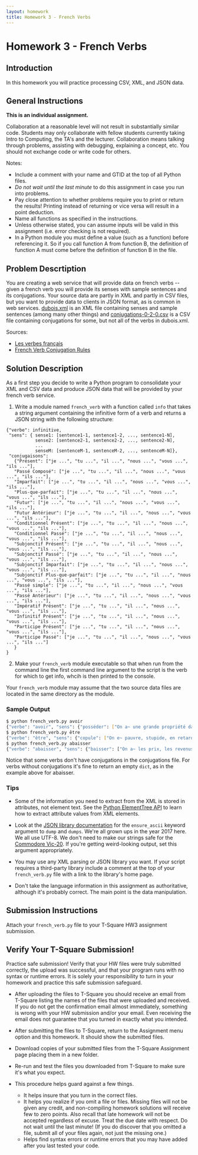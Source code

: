 ```yaml
---
layout: homework
title: Homework 3 - French Verbs
---
```


# Homework 3 - French Verbs

## Introduction

In this homework you will practice processing CSV, XML, and JSON data.

## General Instructions

**This is an individual assignment.**

Collaboration at a reasonable level will not result in substantially similar code. Students may only collaborate with fellow students currently taking Intro to Computing, the TA's and the lecturer. Collaboration means talking through problems, assisting with debugging, explaining a concept, etc. You should not exchange code or write code for others.

Notes:

- Include a comment with your name and GTID at the top of all Python files.
- *Do not wait until the last minute* to do this assignment in case you run into problems.
- Pay close attention to whether problems require you to print or return the results! Printing instead of returning or vice versa will result in a point deduction.
- Name all functions as specified in the instructions.
- Unless otherwise stated, you can assume inputs will be valid in this assignment (i.e. error checking is not required).
- In a Python module you must define a value (such as a function) before referencing it. So if you call function A from function B, the definition of function A must come before the definition of function B in the file.

## Problem Descrtiption

You are creating a web service that will provide data on french verbs -- given a french verb you will provide its senses with sample sentences and its conjugations. Your source data are partly in XML and partly in CSV files, but you want to provide data to clients in JSON format, as is common in web services. [dubois.xml](dubois.xml) is an XML file containing senses and sample sentences (among many other things) and [conjugations-0-2-0.csv](conjugations-0-2-0.csv) is a CSV file containing conjugations for some, but not all of the verbs in dubois.xml.

Sources:
- [Les verbes français](http://rali.iro.umontreal.ca/rali/?q=en/node/1238)
- [French Verb Conjugation Rules](https://sourceforge.net/projects/fvcr/)

## Solution Description

As a first step you decide to write a Python program to consolidate your XML and CSV data and produce JSON data that will be provided by your french verb service.

1. Write a module named `french_verb` with a function called `info` that takes a string argument containing the infinitive form of a verb and returns a JSON string with the following structure:

```
{"verbe": infinitive,
 "sens": { sense1: [sentence1-1, sentence1-2, ..., sentence1-N],
           sense2: [sentence2-1, sentence2-2, ..., sentence2-N],
           ...
           senseM: [sentenceM-1, sentenceM-2, ..., sentenceM-N]},
 "conjugaisons":
   {"Présent": ["je ...", "tu ...", "il ...", "nous ...", "vous ...", "ils ..."],
   "Passé Composé": ["je ...", "tu ...", "il ...", "nous ...", "vous ...", "ils ..."],
   "Imparfait": ["je ...", "tu ...", "il ...", "nous ...", "vous ...", "ils ..."],
   "Plus-que-parfait": ["je ...", "tu ...", "il ...", "nous ...", "vous ...", "ils ..."],
   "Futur": ["je ...", "tu ...", "il ...", "nous ...", "vous ...", "ils ..."],
   "Futur Antérieur": ["je ...", "tu ...", "il ...", "nous ...", "vous ...", "ils ..."],
   "Conditionnel Présent": ["je ...", "tu ...", "il ...", "nous ...", "vous ...", "ils ..."],
   "Conditionnel Passé": ["je ...", "tu ...", "il ...", "nous ...", "vous ...", "ils ..."],
   "Subjonctif Présent": ["je ...", "tu ...", "il ...", "nous ...", "vous ...", "ils ..."],
   "Subjonctif Passé": ["je ...", "tu ...", "il ...", "nous ...", "vous ...", "ils ..."],
   "Subjonctif Imparfait": ["je ...", "tu ...", "il ...", "nous ...", "vous ...", "ils ..."],
   "Subjonctif Plus-que-parfait": ["je ...", "tu ...", "il ...", "nous ...", "vous ...", "ils ..."],
   "Passé simple": ["je ...", "tu ...", "il ...", "nous ...", "vous ...", "ils ..."],
   "Passé Antérieur": ["je ...", "tu ...", "il ...", "nous ...", "vous ...", "ils ..."],
   "Impératif Présent": ["je ...", "tu ...", "il ...", "nous ...", "vous ...", "ils ..."],
   "Infinitif Présent": ["je ...", "tu ...", "il ...", "nous ...", "vous ...", "ils ..."],
   "Participe Présent": ["je ...", "tu ...", "il ...", "nous ...", "vous ...", "ils ..."],
   "Participe Passé": ["je ...", "tu ...", "il ...", "nous ...", "vous ...", "ils ..."]
   }
}
```

2. Make your `french_verb` module executable so that when run from the command line the first command line argument to the script is the verb for which to get info, whcih is then printed to the console.

Your `french_verb` module may assume that the two source data files are located in the same directory as the module.


### Sample Output



```sh
$ python french_verb.py avoir
{"verbe": "avoir", "sens": {"posséder": ["On a~ une grande propriété dans le midi, de l'argent."], "accompli": ["On a~ mangé."], "devoir +infinitive": ["On a~ à travailler."], "se trouver": ["Il y a~ des gens dans la cour, des pommes au four."], "duper, baiser, posséder": ["On a~ ce naïf.", "On a été a~."], "obtenir de": ["On a~ de P un ordinateur."], "avoir comme raisons": ["On a~ que P est malade, que sa femme est partie."]}, "conjugaisons": {"Présent": ["j'ai", "tu as", "il a", "nous avons", "vous avez", "ils ont"], "Passé Composé": ["j'ai eu", "tu as eu", "il a eu", "nous avons eu", "vous avez eu", "ils ont eu"], "Imparfait": ["j'avais", "tu avais", "il avait", "nous avions", "vous aviez", "ils avaient"], "Plus-que-parfait": ["j'avais eu", "tu avais eu", "il avait eu", "nous avions eu", "vous aviez eu", "ils avaient eu"], "Futur Simple": ["j'aurai", "tu auras", "il aura", "nous aurons", "vous aurez", "ils auront"], "Futur Antérieur": ["j'aurai eu", "tu auras eu", "il aura eu", "nous aurons eu", "vous aurez eu", "ils auront eu"], "Conditionnel Présent": ["j'aurais", "tu aurais", "il aurait", "nous aurions", "vous auriez", "ils auraient"], "Conditionnel Passé": ["j'aurais eu", "tu aurais eu", "il aurait eu", "nous aurions eu", "vous auriez eu", "ils auraient eu"], "Subjonctif Présent": ["que j'aie", "que tu aies", "qu'il ait", "que nous ayons", "que vous ayez", "qu'ils aient"], "Subjonctif Passé": ["que j'aie eu", "que tu aies eu", "qu'il ait eu", "que nous ayons eu", "que vous ayez eu", "qu'ils aient eu"], "Subjonctif Imparfait": ["que j'eusse", "que tu eusses", "qu'il eût", "que nous eussions", "que vous eussiez", "qu'ils eussent"], "Subjonctif Plus-que-parfait": ["que j'eusse eu", "que tu eusses eu", "qu'il eût eu", "que nous eussions eu", "que vous eussiez eu", "qu'ils eussent eu"], "Passé simple": ["j'eus", "tu eus", "il eut", "nous eûmes", "vous eûtes", "ils eurent"], "Passé Antérieur": ["j'eus eu", "tu eus eu", "il eut eu", "nous eûmes eu", "vous eûtes eu", "ils eurent eu"], "Impératif Présent": ["", "tu aie", "", "nous ayons", "vous ayez", ""], "Infinitif Présent": ["j'avoir", "tu avoir", "il avoir", "nous avoir", "vous avoir", "ils avoir"], "Participe Présent": ["j'ayant", "tu ayant", "il ayant", "nous ayant", "vous ayant", "ils ayant"], "Participe Passé": ["j'eu", "tu eu", "il eu", "nous eu", "vous eu", "ils eu"]}}
$ python french_verb.py être
{"verbe": "être", "sens": {"copule": ["On e~ pauvre, stupide, en retard, absent."], "verbe auxiliaire passif, intransitif, pronominal": ["On a e~ blessé.", "On s'e~ absenté.", "On e~ venu à Paris."], "devoir être": ["On e~ sans cesse à taquiner P.", "Ceci e~ à faire pour demain."], "aller": ["On a déjà e~ à Paris."], "exister": ["Le monde e~ et cela suffit."]}, "conjugaisons": {"Présent": ["je suis", "tu es", "il est", "nous sommes", "vous êtes", "ils sont"], "Passé Composé": ["j'ai été", "tu as été", "il a été", "nous avons été", "vous avez été", "ils ont été"], "Imparfait": ["j'étais", "tu étais", "il était", "nous étions", "vous étiez", "ils étaient"], "Plus-que-parfait": ["j'avais été", "tu avais été", "il avait été", "nous avions été", "vous aviez été", "ils avaient été"], "Futur Simple": ["je serai", "tu seras", "il sera", "nous serons", "vous serez", "ils seront"], "Futur Antérieur": ["j'aurai été", "tu auras été", "il aura été", "nous aurons été", "vous aurez été", "ils auront été"], "Conditionnel Présent": ["je serais", "tu serais", "il serait", "nous serions", "vous seriez", "ils seraient"], "Conditionnel Passé": ["j'aurais été", "tu aurais été", "il aurait été", "nous aurions été", "vous auriez été", "ils auraient été"], "Subjonctif Présent": ["que je sois", "que tu sois", "qu'il soit", "que nous soyons", "que vous soyez", "qu'ils soient"], "Subjonctif Passé": ["que j'aie été", "que tu aies été", "qu'il ait été", "que nous ayons été", "que vous ayez été", "qu'ils aient été"], "Subjonctif Imparfait": ["que je fusse", "que tu fusses", "qu'il fût", "que nous fussions", "que vous fussiez", "qu'ils fussent"], "Subjonctif Plus-que-parfait": ["que j'eusse été", "que tu eusses été", "qu'il eût été", "que nous eussions été", "que vous eussiez été", "qu'ils eussent été"], "Passé simple": ["je fus", "tu fus", "il fut", "nous fûmes", "vous fûtes", "ils furent"], "Passé Antérieur": ["j'eus été", "tu eus été", "il eut été", "nous eûmes été", "vous eûtes été", "ils eurent été"], "Impératif Présent": ["", "tu sois", "", "nous soyons", "vous soyez", ""], "Infinitif Présent": ["j'être", "tu être", "il être", "nous être", "vous être", "ils être"], "Participe Présent": ["j'étant", "tu étant", "il étant", "nous étant", "vous étant", "ils étant"], "Participe Passé": ["j'été", "tu été", "il été", "nous été", "vous été", "ils été"]}}
$ python french_verb.py abaisser
{"verbe": "abaisser", "sens": {"baisser": ["On a~ les prix, les revenus de dix pour cent.", "Les prix s'a~ de beaucoup."], "incliner, pencher": ["On a~ la manette, le levier.", "La manette s'a~ vers le bas."], "faire descendre": ["Le malade a~ la fièvre avec l'aspirine.", "La fièvre s'a~."], "avilir, humilier": ["On a~ P, son orgueil en le blâmant.", "On s'a~ en public."], "s'humilier à": ["On s'a~ à demander une faveur, à cette demande."], "descendre vers": ["La route s'a~ vers la rivière."], "s'avilir, tomber jusqu'à": ["On s'a~ au niveau de cet escroc."]}, "conjugaisons": {}}
```

Notice that some verbs don't have conjugations in the conjugations file. For verbs without conjugations it's fine to return an empty `dict`, as in the example above for abaisser.

### Tips

- Some of the information you need to extract from the XML is stored in attributes, not element text. See the [Python ElementTree API](https://docs.python.org/3/library/xml.etree.elementtree.html) to learn how to extract attribute values from XML elements.

- Look at the [JSON library documentation](https://docs.python.org/3/library/json.html) for the `ensure_ascii` keyword argument to `dump` and `dumps`. We're all grown ups in the year 2017 here. We all use UTF-8. We don't need to make our strings safe for the [Commodore Vic-20](https://en.wikipedia.org/wiki/Commodore_VIC-20). If you're getting weird-looking output, set this argument appropriately.

- You may use any XML parsing or JSON library you want. If your script requires a third-party library include a comment at the top of your `french_verb.py` file with a link to the library's home page.

- Don't take the language information in this assignment as authoritative, although it's probably correct. The main point is the data manipulation.

## Submission Instructions

Attach your `french_verb.py` file to your T-Square HW3 assignment submission.

## Verify Your T-Square Submission!

Practice safe submission! Verify that your HW files were truly submitted correctly, the upload was successful, and that your program runs with no syntax or runtime errors. It is solely your responsibility to turn in your homework and practice this safe submission safeguard.

- After uploading the files to T-Square you should receive an email from T-Square listing the names of the files that were uploaded and received. If you do not get the confirmation email almost immediately, something is wrong with your HW submission and/or your email. Even receiving the email does not guarantee that you turned in exactly what you intended.
- After submitting the files to T-Square, return to the Assignment menu option and this homework. It should show the submitted files.
- Download copies of your submitted files from the T-Square Assignment page placing them in a new folder.
- Re-run and test the files you downloaded from T-Square to make sure it's what you expect.
- This procedure helps guard against a few things.

    - It helps insure that you turn in the correct files.
    - It helps you realize if you omit a file or files. Missing files will not be given any credit, and non-compiling homework solutions will receive few to zero points. Also recall that late homework will not be accepted regardless of excuse. Treat the due date with respect.  Do not wait until the last minute! (If you do discover that you omitted a file, submit all of your files again, not just the missing one.)
    - Helps find syntax errors or runtime errors that you may have added after you last tested your code.
